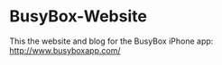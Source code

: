BusyBox-Website
===============

This the website and blog for the BusyBox iPhone app: <http://www.busyboxapp.com/>
  
